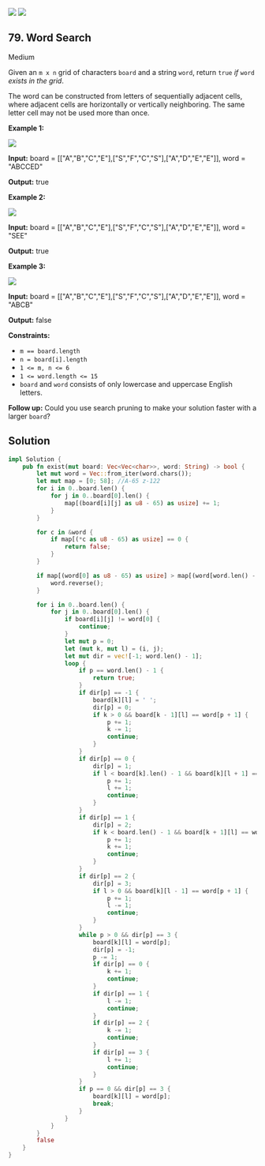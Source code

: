 [![](https://img.shields.io/github/stars/javadev/LeetCode-in-All?label=Stars&style=flat-square)](https://github.com/javadev/LeetCode-in-All)
[![](https://img.shields.io/github/forks/javadev/LeetCode-in-All?label=Fork%20me%20on%20GitHub%20&style=flat-square)](https://github.com/javadev/LeetCode-in-All/fork)

## 79\. Word Search

Medium

Given an `m x n` grid of characters `board` and a string `word`, return `true` _if_ `word` _exists in the grid_.

The word can be constructed from letters of sequentially adjacent cells, where adjacent cells are horizontally or vertically neighboring. The same letter cell may not be used more than once.

**Example 1:**

![](https://assets.leetcode.com/uploads/2020/11/04/word2.jpg)

**Input:** board = \[\["A","B","C","E"],["S","F","C","S"],["A","D","E","E"]], word = "ABCCED"

**Output:** true

**Example 2:**

![](https://assets.leetcode.com/uploads/2020/11/04/word-1.jpg)

**Input:** board = \[\["A","B","C","E"],["S","F","C","S"],["A","D","E","E"]], word = "SEE"

**Output:** true

**Example 3:**

![](https://assets.leetcode.com/uploads/2020/10/15/word3.jpg)

**Input:** board = \[\["A","B","C","E"],["S","F","C","S"],["A","D","E","E"]], word = "ABCB"

**Output:** false

**Constraints:**

*   `m == board.length`
*   `n = board[i].length`
*   `1 <= m, n <= 6`
*   `1 <= word.length <= 15`
*   `board` and `word` consists of only lowercase and uppercase English letters.

**Follow up:** Could you use search pruning to make your solution faster with a larger `board`?

## Solution

```rust
impl Solution {
    pub fn exist(mut board: Vec<Vec<char>>, word: String) -> bool {
        let mut word = Vec::from_iter(word.chars());
        let mut map = [0; 58]; //A-65 z-122
        for i in 0..board.len() {
            for j in 0..board[0].len() {
                map[(board[i][j] as u8 - 65) as usize] += 1;
            }
        }

        for c in &word {
            if map[(*c as u8 - 65) as usize] == 0 {
                return false;
            }
        }

        if map[(word[0] as u8 - 65) as usize] > map[(word[word.len() - 1] as u8 - 65) as usize] {
            word.reverse();
        }

        for i in 0..board.len() {
            for j in 0..board[0].len() {
                if board[i][j] != word[0] {
                    continue;
                }
                let mut p = 0;
                let (mut k, mut l) = (i, j);
                let mut dir = vec![-1; word.len() - 1];
                loop {
                    if p == word.len() - 1 {
                        return true;
                    }
                    if dir[p] == -1 {
                        board[k][l] = ' ';
                        dir[p] = 0;
                        if k > 0 && board[k - 1][l] == word[p + 1] {
                            p += 1;
                            k -= 1;
                            continue;
                        }
                    }
                    if dir[p] == 0 {
                        dir[p] = 1;
                        if l < board[k].len() - 1 && board[k][l + 1] == word[p + 1] {
                            p += 1;
                            l += 1;
                            continue;
                        }
                    }
                    if dir[p] == 1 {
                        dir[p] = 2;
                        if k < board.len() - 1 && board[k + 1][l] == word[p + 1] {
                            p += 1;
                            k += 1;
                            continue;
                        }
                    }
                    if dir[p] == 2 {
                        dir[p] = 3;
                        if l > 0 && board[k][l - 1] == word[p + 1] {
                            p += 1;
                            l -= 1;
                            continue;
                        }
                    }
                    while p > 0 && dir[p] == 3 {
                        board[k][l] = word[p];
                        dir[p] = -1;
                        p -= 1;
                        if dir[p] == 0 {
                            k += 1;
                            continue;
                        }
                        if dir[p] == 1 {
                            l -= 1;
                            continue;
                        }
                        if dir[p] == 2 {
                            k -= 1;
                            continue;
                        }
                        if dir[p] == 3 {
                            l += 1;
                            continue;
                        }
                    }
                    if p == 0 && dir[p] == 3 {
                        board[k][l] = word[p];
                        break;
                    }
                }
            }
        }
        false
    }
}
```